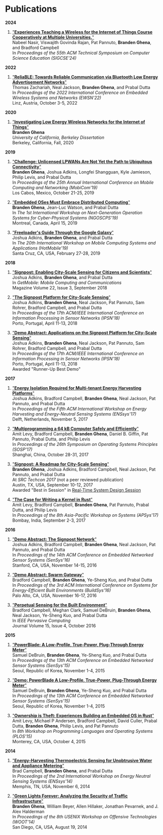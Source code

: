 Publications
============

**2024**

 1. ["**Experiences Teaching a Wireless for the Internet of Things Course Cooperatively at Multiple Universities.**"](teaching/wiot/nasir24experiences.pdf)  
    Nabeel Nasir, Viswajith Govinda Rajan, Pat Pannuto, **Branden Ghena**, and Bradford Campbell  
    In _Proceedings of the 55th ACM Technical Symposium on Computer Science Education (SIGCSE'24)_  

**2022**

 1. ["**ReliaBLE: Towards Reliable Communication via Bluetooth Low Energy Advertisement Networks**"](projects/ble/zachariah22reliable.pdf)  
    Thomas Zachariah, Neal Jackson, **Branden Ghena**, and Prabal Dutta  
    In _Proceedings of the 2022 International Conference on Embedded Wireless Systems and Networks (EWSN'22)_  
    Linz, Austria, October 3-5, 2022  

**2020**

 1. ["**Investigating Low Energy Wireless Networks for the Internet of Things**"](projects/dissertation/ghena20dissert.pdf)  
    **Branden Ghena**  
    _University of California, Berkeley Dissertation_  
    Berkeley, California, Fall, 2020  

**2019**

 1. ["**Challenge: Unlicensed LPWANs Are Not Yet the Path to Ubiquitous Connectivity**"](projects/lpwan/ghena19lpwans.pdf)  
    **Branden Ghena**, Joshua Adkins, Longfei Shangguan, Kyle Jamieson, Philip Levis, and Prabal Dutta  
    In _Proceedings of the 25th Annual International Conference on Mobile Computing and Networking (MobiCom'19)_  
    Los Cabos, Mexico, October 21-25, 2019  

 2. ["**Embedded OSes Must Embrace Distributed Computing**"](projects/tock/ghena19distributed.pdf)  
    **Branden Ghena**, Jean-Luc Watson, and Prabal Dutta  
    In _The 1st International Workshop on Next-Generation Operation Systems for Cyber-Physical Systems (NGOSCPS'19)_  
    Montreal, Canada, April 15, 2019  

 3. ["**Freeloader's Guide Through the Google Galaxy**"](projects/ble/adkins19freeloader.pdf)  
    Joshua Adkins, **Branden Ghena**, and Prabal Dutta  
    In _The 20th International Workshop on Mobile Computing Systems and Applications (HotMobile'19)_  
    Santa Cruz, CA, USA, February 27-28, 2019  

**2018**

 1. ["**Signpost: Enabling City-Scale Sensing for Citizens and Scientists**"](projects/signpost/adkins18signpost-getmobile.pdf)  
    Joshua Adkins, **Branden Ghena**, and Prabal Dutta  
    In _GetMobile: Mobile Computing and Communications_  
    Magazine Volume 22, Issue 3, September 2018  

 2. ["**The Signpost Platform for City-Scale Sensing**"](projects/signpost/adkins18signpost.pdf)  
    Joshua Adkins, **Branden Ghena**, Neal Jackson, Pat Pannuto, Sam Rohrer, Bradford Campbell, and Prabal Dutta  
    In _Proceedings of the 17th ACM/IEEE International Conference on Information Processing in Sensor Networks (IPSN'18)_  
    Porto, Portugal, April 11-13, 2018  

 3. ["**Demo Abstract: Applications on the Signpost Platform for City-Scale Sensing**"](projects/signpost/adkins18signpostdemo.pdf)  
    Joshua Adkins, **Branden Ghena**, Neal Jackson, Pat Pannuto, Sam Rohrer, Bradford Campbell, and Prabal Dutta  
    In _Proceedings of the 17th ACM/IEEE International Conference on Information Processing in Sensor Networks (IPSN'18)_  
    Porto, Portugal, April 11-13, 2018  
    Awarded "Runner-Up Best Demo"

**2017**

 1. ["**Energy Isolation Required for Multi-tenant Energy Harvesting Platforms**"](projects/signpost/adkins17energy.pdf)  
    Joshua Adkins, Bradford Campbell, **Branden Ghena**, Neal Jackson, Pat Pannuto, and Prabal Dutta  
    In _Proceedings of the Fifth ACM International Workshop on Energy Harvesting and Energy-Neutral Sensing Systems (ENSsys'17)_  
    Delft, Netherlands, November 5, 2017  

 2. ["**Multiprogramming a 64 kB Computer Safely and Efficiently**"](projects/tock/levy17multiprogramming.pdf)  
    Amit Levy, Bradford Campbell, **Branden Ghena**, Daniel B. Giffin, Pat Pannuto, Prabal Dutta, and Philip Levis  
    In _Proceedings of the 26th Symposium on Operating Systems Principles (SOSP'17)_  
    Shanghai, China, October 28-31, 2017  

 3. ["**Signpost: A Roadmap for City-Scale Sensing**"](projects/signpost/signpost-roadmap-techcon.pdf)  
    **Branden Ghena**, Joshua Adkins, Bradford Campbell, Neal Jackson, Pat Pannuto, and Prabal Dutta  
    At _SRC Techcon 2017_ (not a peer reviewed publication)  
    Austin, TX, USA, September 10-12, 2017  
    Awarded "Best in Session" in [Real-Time System Design Session](https://www.src.org/calendar/e005108/)  

 4. ["**The Case for Writing a Kernel in Rust**"](projects/tock/levy17rustkernel.pdf)  
    Amit Levy, Bradford Campbell, **Branden Ghena**, Pat Pannuto, Prabal Dutta, and Philip Levis  
    In _Proceedings of the 8th Asia-Pacific Workshop on Systems (APSys'17)_  
    Bombay, India, September 2-3, 2017  

**2016**

 1. ["**Demo Abstract: The Signpost Network**"](projects/signpost/adkins16signpost-demo.pdf)  
    Joshua Adkins, Bradford Campbell, **Branden Ghena**, Neal Jackson, Pat Pannuto, and Prabal Dutta  
    In _Proceedings of the 14th ACM Conference on Embedded Networked Sensor Systems (SenSys'16)_  
    Stanford, CA, USA, November 14-15, 2016  

 2. ["**Demo Abstract: Swarm Gateway**"](projects/gateway/campbell16gateway-demo.pdf)  
    Bradford Campbell, **Branden Ghena**, Ye-Sheng Kuo, and Prabal Dutta  
    In _Proceedings of the 3rd ACM International Conference on Systems for Energy-Efficient Built Environments (BuildSys'16)_  
    Palo Alto, CA, USA, November 16-17, 2016  

 3. ["**Perpetual Sensing for the Built Environment**"](projects/powerblade/campbell16perpetual.pdf)  
    Bradford Campbell, Meghan Clark, Samuel DeBruin, **Branden Ghena**, Neal Jackson, Ye-Sheng Kuo, and Prabal Dutta  
    In _IEEE Pervasive Computing_  
    Journal Volume 15, Issue 4, October 2016  

**2015**

 1. ["**PowerBlade: A Low-Profile, True-Power, Plug-Through Energy Meter**"](projects/powerblade/debruin15powerblade.pdf)  
    Samuel DeBruin, **Branden Ghena**, Ye-Sheng Kuo, and Prabal Dutta  
    In _Proceedings of the 13th ACM Conference on Embedded Networked Sensor Systems (SenSys'15)_  
    Seoul, Republic of Korea, November 1-4, 2015  

 2. ["**Demo: PowerBlade A Low-Profile, True-Power, Plug-Through Energy Meter**"](projects/powerblade/debruin15powerblade-demo.pdf)  
    Samuel DeBruin, **Branden Ghena**, Ye-Sheng Kuo, and Prabal Dutta  
    In _Proceedings of the 13th ACM Conference on Embedded Networked Sensor Systems (SenSys'15)_  
    Seoul, Republic of Korea, November 1-4, 2015  

 3. ["**Ownership is Theft: Experiences Building an Embedded OS in Rust**"](projects/helena/levy15ownership.pdf)  
    Amit Levy, Michael P Andersen, Bradford Campbell, David Culler, Prabal Dutta, **Branden Ghena**, Philip Levis, and Pat Pannuto  
    In _8th Workshop on Programming Languages and Operating Systems (PLOS'15)_  
    Monterey, CA, USA, October 4, 2015  

**2014**

 1. ["**Energy-Harvesting Thermoelectric Sensing for Unobtrusive Water and Appliance Metering**"](projects/thermonjolo/campbell14thermes.pdf)  
    Brad Campbell, **Branden Ghena**, and Prabal Dutta  
    In _Proceedings of the 2nd International Workshop on Energy Neutral Sensing Systems (ENSsys'14)_  
    Memphis, TN, USA, November 6, 2014  
 
 2. ["**Green Lights Forever: Analyzing the Security of Traffic Infrastructure**"](projects/green_lights/ghena14green_lights.pdf)  
    **Branden Ghena**, William Beyer, Allen Hillaker, Jonathan Pevarnek, and J. Alex Halderman  
    In _Proceedings of the 8th USENIX Workshop on Offensive Technologies (WOOT'14)_  
    San Diego, CA, USA, August 19, 2014  


